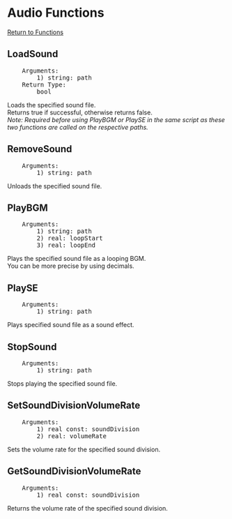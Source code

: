 ﻿# Audio Functions

[Return to Functions](./docs.html)

## LoadSound
<pre>
    Arguments:
        1) string: path
    Return Type:
        bool
</pre>
Loads the specified sound file.\
Returns true if successful, otherwise returns false.\
*Note: Required before using PlayBGM or PlaySE in the same script as these two functions are called on the respective paths.*

## RemoveSound
<pre>
    Arguments:
        1) string: path
</pre>
Unloads the specified sound file.

## PlayBGM
<pre>
    Arguments:
        1) string: path
        2) real: loopStart
        3) real: loopEnd
</pre>
Plays the specified sound file as a looping BGM.\
You can be more precise by using decimals.

## PlaySE
<pre>
    Arguments:
        1) string: path
</pre>
Plays specified sound file as a sound effect.

## StopSound
<pre>
    Arguments:
        1) string: path
</pre>
Stops playing the specified sound file.

## SetSoundDivisionVolumeRate
<pre>
    Arguments:
        1) real const: soundDivision
        2) real: volumeRate
</pre>
Sets the volume rate for the specified sound division.

## GetSoundDivisionVolumeRate
<pre>
    Arguments:
        1) real const: soundDivision
</pre>
Returns the volume rate of the specified sound division.